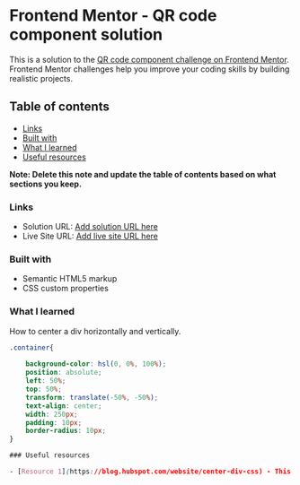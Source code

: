 # Frontend Mentor - QR code component solution

This is a solution to the [QR code component challenge on Frontend Mentor](https://www.frontendmentor.io/challenges/qr-code-component-iux_sIO_H). Frontend Mentor challenges help you improve your coding skills by building realistic projects. 

## Table of contents


- [Links](#links)
- [Built with](#built-with)
- [What I learned](#what-i-learned)
- [Useful resources](#useful-resources)

**Note: Delete this note and update the table of contents based on what sections you keep.**

### Links

- Solution URL: [Add solution URL here](https://your-solution-url.com)
- Live Site URL: [Add live site URL here](https://your-live-site-url.com)

### Built with

- Semantic HTML5 markup
- CSS custom properties

### What I learned

How to center a div horizontally and vertically.

```css
.container{
    
    background-color: hsl(0, 0%, 100%);
    position: absolute;
    left: 50%;
    top: 50%;
    transform: translate(-50%, -50%);
    text-align: center;
    width: 250px;
    padding: 10px;
    border-radius: 10px;
}

### Useful resources

- [Resource 1](https://blog.hubspot.com/website/center-div-css) - This helped me learn how to center divs horizontally and vertically.

